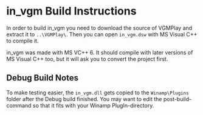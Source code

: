 # in_vgm Build Instructions

In order to build in_vgm you need to download the source of VGMPlay and extract it to `..\VGMPlay\`.
Then you can open `in_vgm.dsw` with MS Visual C++ to compile it.

in_vgm was made with MS VC++ 6. It should compile with later versions of MS Visual C++ too, but it will ask you to convert the project first.

## Debug Build Notes
To make testing easier, the `in_vgm.dll` gets copied to the `Winamp\Plugins` folder after the Debug build finished.
You may want to edit the post-build-command so that it fits with your Winamp PlugIn-directory.
